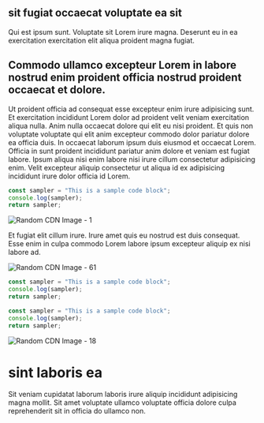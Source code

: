## sit fugiat occaecat voluptate ea sit

Qui est ipsum sunt. Voluptate sit Lorem irure magna. Deserunt eu in ea exercitation exercitation elit aliqua proident magna fugiat.

## Commodo ullamco excepteur Lorem in labore nostrud enim proident officia nostrud proident occaecat et dolore.

Ut proident officia ad consequat esse excepteur enim irure adipisicing sunt. Et exercitation incididunt Lorem dolor ad proident velit veniam exercitation aliqua nulla. Anim nulla occaecat dolore qui elit eu nisi proident. Et quis non voluptate voluptate qui elit anim excepteur commodo dolor pariatur dolore ea officia duis. In occaecat laborum ipsum duis eiusmod et occaecat Lorem. Officia in sunt proident incididunt pariatur anim dolore et veniam est fugiat labore. Ipsum aliqua nisi enim labore nisi irure cillum consectetur adipisicing enim. Velit excepteur aliquip consectetur ut aliqua id ex adipisicing incididunt irure dolor officia id Lorem.

```javascript
const sampler = "This is a sample code block";
console.log(sampler);
return sampler;
```

![Random CDN Image - 1](https://cdn.hashnode.com/res/hashnode/image/upload/v1650957376991/apeJXTccF.jpeg)

Et fugiat elit cillum irure. Irure amet quis eu nostrud est duis consequat. Esse enim in culpa commodo Lorem labore ipsum excepteur aliquip ex nisi labore ad.

![Random CDN Image - 61](https://cdn.hashnode.com/res/hashnode/image/upload/v1650956410233/L25toDO73.jpeg)

```javascript
const sampler = "This is a sample code block";
console.log(sampler);
return sampler;
```

```javascript
const sampler = "This is a sample code block";
console.log(sampler);
return sampler;
```

![Random CDN Image - 18](https://cdn.hashnode.com/res/hashnode/image/upload/v1650956410233/L25toDO73.jpeg)

# sint laboris ea

Sit veniam cupidatat laborum laboris irure aliquip incididunt adipisicing magna mollit. Sit amet voluptate ullamco voluptate officia dolore culpa reprehenderit sit in officia do ullamco non.